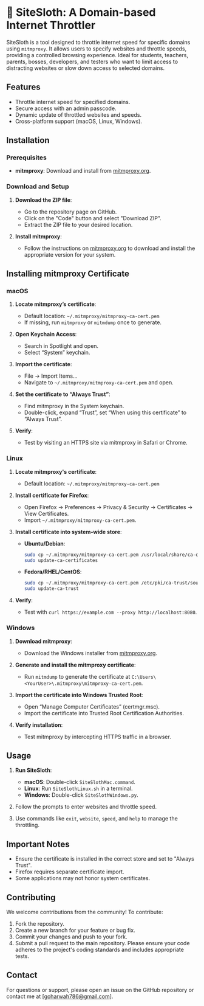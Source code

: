# 🦥 SiteSloth: A Domain-based Internet Throttler

SiteSloth is a tool designed to throttle internet speed for specific domains using `mitmproxy`. It allows users to specify websites and throttle speeds, providing a controlled browsing experience. Ideal for students, teachers, parents, bosses, developers, and testers who want to limit access to distracting websites or slow down access to selected domains.

## Features

- Throttle internet speed for specified domains.
- Secure access with an admin passcode.
- Dynamic update of throttled websites and speeds.
- Cross-platform support (macOS, Linux, Windows).

## Installation

### Prerequisites

- **mitmproxy**: Download and install from [mitmproxy.org](https://mitmproxy.org/downloads/#12.0.0/).

### Download and Setup

1. **Download the ZIP file**:
   - Go to the repository page on GitHub.
   - Click on the "Code" button and select "Download ZIP".
   - Extract the ZIP file to your desired location.

2. **Install mitmproxy**:
   - Follow the instructions on [mitmproxy.org](https://mitmproxy.org/downloads/#12.0.0/) to download and install the appropriate version for your system.

## Installing mitmproxy Certificate

### macOS

1. **Locate mitmproxy’s certificate**:
   - Default location: `~/.mitmproxy/mitmproxy-ca-cert.pem`
   - If missing, run `mitmproxy` or `mitmdump` once to generate.

2. **Open Keychain Access**:
   - Search in Spotlight and open.
   - Select “System” keychain.

3. **Import the certificate**:
   - File → Import Items…
   - Navigate to `~/.mitmproxy/mitmproxy-ca-cert.pem` and open.

4. **Set the certificate to “Always Trust”**:
   - Find mitmproxy in the System keychain.
   - Double-click, expand “Trust”, set “When using this certificate” to “Always Trust”.

5. **Verify**:
   - Test by visiting an HTTPS site via mitmproxy in Safari or Chrome.

### Linux

1. **Locate mitmproxy's certificate**:
   - Default location: `~/.mitmproxy/mitmproxy-ca-cert.pem`

2. **Install certificate for Firefox**:
   - Open Firefox → Preferences → Privacy & Security → Certificates → View Certificates.
   - Import `~/.mitmproxy/mitmproxy-ca-cert.pem`.

3. **Install certificate into system-wide store**:
   - **Ubuntu/Debian**:
     ```bash
     sudo cp ~/.mitmproxy/mitmproxy-ca-cert.pem /usr/local/share/ca-certificates/mitmproxy-ca-cert.crt
     sudo update-ca-certificates
     ```
   - **Fedora/RHEL/CentOS**:
     ```bash
     sudo cp ~/.mitmproxy/mitmproxy-ca-cert.pem /etc/pki/ca-trust/source/anchors/mitmproxy-ca-cert.pem
     sudo update-ca-trust
     ```

4. **Verify**:
   - Test with `curl https://example.com --proxy http://localhost:8080`.

### Windows

1. **Download mitmproxy**:
   - Download the Windows installer from [mitmproxy.org](https://mitmproxy.org/downloads/).

2. **Generate and install the mitmproxy certificate**:
   - Run `mitmdump` to generate the certificate at `C:\Users\<YourUser>\.mitmproxy\mitmproxy-ca-cert.pem`.

3. **Import the certificate into Windows Trusted Root**:
   - Open “Manage Computer Certificates” (certmgr.msc).
   - Import the certificate into Trusted Root Certification Authorities.

4. **Verify installation**:
   - Test mitmproxy by intercepting HTTPS traffic in a browser.

## Usage

1. **Run SiteSloth**:
   - **macOS**: Double-click `SiteSlothMac.command`.
   - **Linux**: Run `SiteSlothLinux.sh` in a terminal.
   - **Windows**: Double-click `SiteSlothWindows.py`.

2. Follow the prompts to enter websites and throttle speed.

3. Use commands like `exit`, `website`, `speed`, and `help` to manage the throttling.

## Important Notes

- Ensure the certificate is installed in the correct store and set to "Always Trust".
- Firefox requires separate certificate import.
- Some applications may not honor system certificates.

## Contributing

We welcome contributions from the community! To contribute:
1. Fork the repository.
2. Create a new branch for your feature or bug fix.
3. Commit your changes and push to your fork.
4. Submit a pull request to the main repository.
Please ensure your code adheres to the project's coding standards and includes appropriate tests.

## Contact

For questions or support, please open an issue on the GitHub repository or contact me at [goharwah786@gmail.com].
